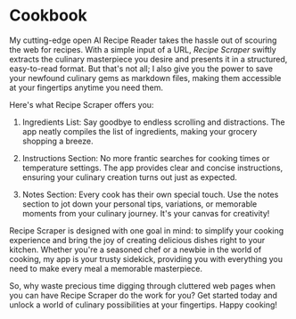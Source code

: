 # Cookbook
My cutting-edge open AI Recipe Reader takes the hassle out of scouring the web for recipes. With a simple input of a URL, _Recipe Scraper_ swiftly extracts the culinary masterpiece you desire and presents it in a structured, easy-to-read format. But that's not all; I also give you the power to save your newfound culinary gems as markdown files, making them accessible at your fingertips anytime you need them.

Here's what Recipe Scraper offers you:

1. Ingredients List: Say goodbye to endless scrolling and distractions. The app neatly compiles the list of ingredients, making your grocery shopping a breeze.

2. Instructions Section: No more frantic searches for cooking times or temperature settings. The app provides clear and concise instructions, ensuring your culinary creation turns out just as expected.

3. Notes Section: Every cook has their own special touch. Use the notes section to jot down your personal tips, variations, or memorable moments from your culinary journey. It's your canvas for creativity!

Recipe Scraper is designed with one goal in mind: to simplify your cooking experience and bring the joy of creating delicious dishes right to your kitchen. Whether you're a seasoned chef or a newbie in the world of cooking, my app is your trusty sidekick, providing you with everything you need to make every meal a memorable masterpiece.

So, why waste precious time digging through cluttered web pages when you can have Recipe Scraper do the work for you? Get started today and unlock a world of culinary possibilities at your fingertips. Happy cooking!